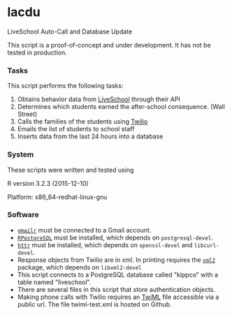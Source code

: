 # lacdu
LiveSchool Auto-Call and Database Update

This script is a proof-of-concept and under development. It has not be tested in production.

### Tasks
This script performs the following tasks:

1. Obtains behavior data from [LiveSchool](http://www.liveschoolinc.com) through their API
2. Determines which students earned the after-school consequence. (Wall Street)
3. Calls the families of the students using [Twilio](http://www.twilio.com)
4. Emails the list of students to school staff
5. Inserts data from the last 24 hours into a database

### System

These scripts were written and tested using 

R version 3.2.3 (2015-12-10)

Platform: x86_64-redhat-linux-gnu

### Software

- [`gmailr`](https://github.com/jimhester/gmailr) must be connected to a Gmail account. 
- [`RPostgreSQL`](https://code.google.com/p/rpostgresql/) must be installed, which depends on `postgresql-devel`.
- [`httr`](https://github.com/hadley/httr) must be installed, which depends on `openssl-devel` and `libcurl-devel`.
- Response objects from Twilio are in xml. In printing requires the [`xml2`](	https://github.com/hadley/xml2) package, which depends on `libxml2-devel`
- This script connects to a PostgreSQL database called "kippco" with a table named "liveschool".   
- There are several files in this script that store authentication objects.
- Making phone calls with Twilio requires an [TwiML](https://www.twilio.com/docs/api/twiml) file accessible via a public url. The file twiml-test.xml is hosted on Github.